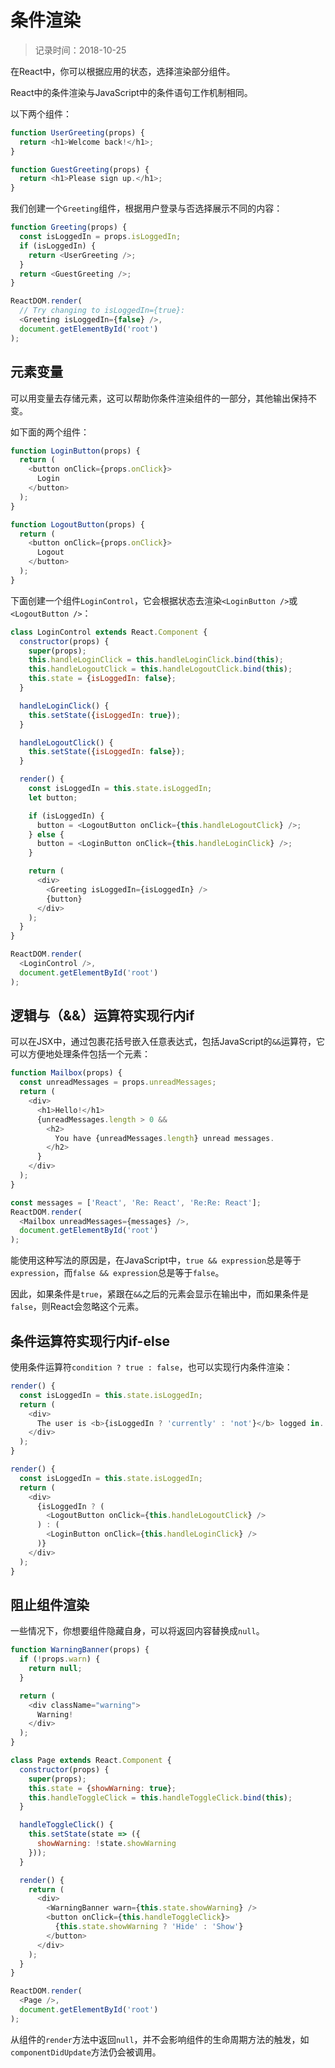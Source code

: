 # 条件渲染
> 记录时间：2018-10-25

在React中，你可以根据应用的状态，选择渲染部分组件。

React中的条件渲染与JavaScript中的条件语句工作机制相同。

以下两个组件：
```js
function UserGreeting(props) {
  return <h1>Welcome back!</h1>;
}

function GuestGreeting(props) {
  return <h1>Please sign up.</h1>;
}
```

我们创建一个`Greeting`组件，根据用户登录与否选择展示不同的内容：
```js
function Greeting(props) {
  const isLoggedIn = props.isLoggedIn;
  if (isLoggedIn) {
    return <UserGreeting />;
  }
  return <GuestGreeting />;
}

ReactDOM.render(
  // Try changing to isLoggedIn={true}:
  <Greeting isLoggedIn={false} />,
  document.getElementById('root')
);
```

## 元素变量

可以用变量去存储元素，这可以帮助你条件渲染组件的一部分，其他输出保持不变。

如下面的两个组件：
```js
function LoginButton(props) {
  return (
    <button onClick={props.onClick}>
      Login
    </button>
  );
}

function LogoutButton(props) {
  return (
    <button onClick={props.onClick}>
      Logout
    </button>
  );
}
```

下面创建一个组件`LoginControl`，它会根据状态去渲染`<LoginButton />`或`<LogoutButton />`：
```js
class LoginControl extends React.Component {
  constructor(props) {
    super(props);
    this.handleLoginClick = this.handleLoginClick.bind(this);
    this.handleLogoutClick = this.handleLogoutClick.bind(this);
    this.state = {isLoggedIn: false};
  }

  handleLoginClick() {
    this.setState({isLoggedIn: true});
  }

  handleLogoutClick() {
    this.setState({isLoggedIn: false});
  }

  render() {
    const isLoggedIn = this.state.isLoggedIn;
    let button;

    if (isLoggedIn) {
      button = <LogoutButton onClick={this.handleLogoutClick} />;
    } else {
      button = <LoginButton onClick={this.handleLoginClick} />;
    }

    return (
      <div>
        <Greeting isLoggedIn={isLoggedIn} />
        {button}
      </div>
    );
  }
}

ReactDOM.render(
  <LoginControl />,
  document.getElementById('root')
);
```

## 逻辑与（&&）运算符实现行内if

可以在JSX中，通过包裹花括号嵌入任意表达式，包括JavaScript的`&&`运算符，它可以方便地处理条件包括一个元素：
```js
function Mailbox(props) {
  const unreadMessages = props.unreadMessages;
  return (
    <div>
      <h1>Hello!</h1>
      {unreadMessages.length > 0 &&
        <h2>
          You have {unreadMessages.length} unread messages.
        </h2>
      }
    </div>
  );
}

const messages = ['React', 'Re: React', 'Re:Re: React'];
ReactDOM.render(
  <Mailbox unreadMessages={messages} />,
  document.getElementById('root')
);
```

能使用这种写法的原因是，在JavaScript中，`true && expression`总是等于`expression`，而`false && expression`总是等于`false`。

因此，如果条件是`true`，紧跟在`&&`之后的元素会显示在输出中，而如果条件是`false`，则React会忽略这个元素。

## 条件运算符实现行内if-else

使用条件运算符`condition ? true : false`，也可以实现行内条件渲染：
```js
render() {
  const isLoggedIn = this.state.isLoggedIn;
  return (
    <div>
      The user is <b>{isLoggedIn ? 'currently' : 'not'}</b> logged in.
    </div>
  );
}
```

```js
render() {
  const isLoggedIn = this.state.isLoggedIn;
  return (
    <div>
      {isLoggedIn ? (
        <LogoutButton onClick={this.handleLogoutClick} />
      ) : (
        <LoginButton onClick={this.handleLoginClick} />
      )}
    </div>
  );
}
```

## 阻止组件渲染

一些情况下，你想要组件隐藏自身，可以将返回内容替换成`null`。
```js
function WarningBanner(props) {
  if (!props.warn) {
    return null;
  }

  return (
    <div className="warning">
      Warning!
    </div>
  );
}

class Page extends React.Component {
  constructor(props) {
    super(props);
    this.state = {showWarning: true};
    this.handleToggleClick = this.handleToggleClick.bind(this);
  }

  handleToggleClick() {
    this.setState(state => ({
      showWarning: !state.showWarning
    }));
  }

  render() {
    return (
      <div>
        <WarningBanner warn={this.state.showWarning} />
        <button onClick={this.handleToggleClick}>
          {this.state.showWarning ? 'Hide' : 'Show'}
        </button>
      </div>
    );
  }
}

ReactDOM.render(
  <Page />,
  document.getElementById('root')
);
```

从组件的`render`方法中返回`null`，并不会影响组件的生命周期方法的触发，如`componentDidUpdate`方法仍会被调用。

